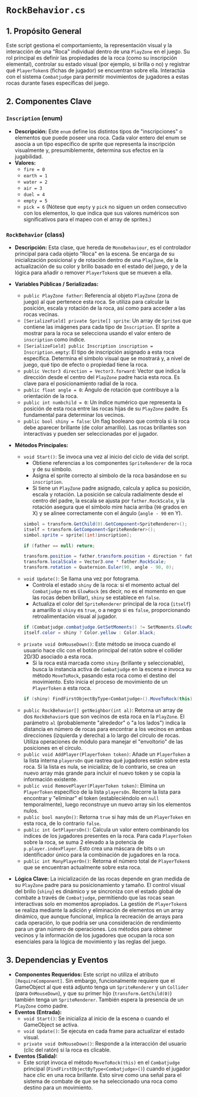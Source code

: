 # `RockBehavior.cs`

## 1. Propósito General
Este script gestiona el comportamiento, la representación visual y la interacción de una "Roca" individual dentro de una `PlayZone` en el juego. Su rol principal es definir las propiedades de la roca (como su inscripción elemental), controlar su estado visual (por ejemplo, si brilla o no) y registrar qué `PlayerToken`s (fichas de jugador) se encuentran sobre ella. Interactúa con el sistema `Combatjudge` para permitir movimientos de jugadores a estas rocas durante fases específicas del juego.

## 2. Componentes Clave

### `Inscription` (enum)
-   **Descripción:** Este `enum` define los distintos tipos de "inscripciones" o elementos que puede poseer una roca. Cada valor entero del enum se asocia a un tipo específico de sprite que representa la inscripción visualmente y, presumiblemente, determina sus efectos en la jugabilidad.
-   **Valores:**
    -   `fire = 0`
    -   `earth = 1`
    -   `water = 2`
    -   `air = 3`
    -   `duel = 4`
    -   `empty = 5`
    -   `pick = 6`
    (Nótese que `empty` y `pick` no siguen un orden consecutivo con los elementos, lo que indica que sus valores numéricos son significativos para el mapeo con el array de sprites.)

### `RockBehavior` (class)
-   **Descripción:** Esta clase, que hereda de `MonoBehaviour`, es el controlador principal para cada objeto "Roca" en la escena. Se encarga de su inicialización posicional y de rotación dentro de una `PlayZone`, de la actualización de su color y brillo basado en el estado del juego, y de la lógica para añadir o remover `PlayerToken`s que se mueven a ella.
-   **Variables Públicas / Serializadas:**
    -   `public PlayZone father`: Referencia al objeto `PlayZone` (zona de juego) al que pertenece esta roca. Se utiliza para calcular la posición, escala y rotación de la roca, así como para acceder a las rocas vecinas.
    -   `[SerializeField] private Sprite[] sprite`: Un array de `Sprite`s que contiene las imágenes para cada tipo de `Inscription`. El sprite a mostrar para la roca se selecciona usando el valor entero de `inscription` como índice.
    -   `[SerializeField] public Inscription inscription = Inscription.empty`: El tipo de inscripción asignado a esta roca específica. Determina el símbolo visual que se mostrará y, a nivel de juego, qué tipo de efecto o propiedad tiene la roca.
    -   `public Vector3 direction = Vector3.forward`: Vector que indica la dirección desde el centro del `PlayZone` padre hacia esta roca. Es clave para el posicionamiento radial de la roca.
    -   `public float angle = 0`: Ángulo de rotación que contribuye a la orientación de la roca.
    -   `public int numbchild = 0`: Un índice numérico que representa la posición de esta roca entre las rocas hijas de su `PlayZone` padre. Es fundamental para determinar los vecinos.
    -   `public bool shiny = false`: Un flag booleano que controla si la roca debe aparecer brillante (de color amarillo). Las rocas brillantes son interactivas y pueden ser seleccionadas por el jugador.
-   **Métodos Principales:**
    -   `void Start()`: Se invoca una vez al inicio del ciclo de vida del script.
        -   Obtiene referencias a los componentes `SpriteRenderer` de la roca y de su símbolo.
        -   Asigna el sprite correcto al símbolo de la roca basándose en su `inscription`.
        -   Si tiene un `PlayZone` padre asignado, calcula y aplica su posición, escala y rotación. La posición se calcula radialmente desde el centro del padre, la escala se ajusta por `father.RockScale`, y la rotación asegura que el símbolo mire hacia arriba (`90` grados en X) y se alinee correctamente con el ángulo (`angle - 90` en Y).
        ```csharp
        simbol = transform.GetChild(0).GetComponent<SpriteRenderer>();
        itself = transform.GetComponent<SpriteRenderer>();
        simbol.sprite = sprite[(int)inscription];

        if (father == null) return;

        transform.position = father.transform.position + direction * father.radius;
        transform.localScale = Vector3.one * father.RockScale;
        transform.rotation = Quaternion.Euler(90, angle - 90, 0);
        ```
    -   `void Update()`: Se llama una vez por fotograma.
        -   Controla el estado `shiny` de la roca: si el momento actual del `Combatjudge` no es `GlowRock` (es decir, no es el momento en que las rocas deben brillar), `shiny` se establece en `false`.
        -   Actualiza el color del `SpriteRenderer` principal de la roca (`itself`) a amarillo si `shiny` es `true`, o a negro si es `false`, proporcionando retroalimentación visual al jugador.
        ```csharp
        if (Combatjudge.combatjudge.GetSetMoments() != SetMoments.GlowRock) shiny = false;
        itself.color = shiny ? Color.yellow : Color.black;
        ```
    -   `private void OnMouseDown()`: Este método se invoca cuando el usuario hace clic con el botón principal del ratón sobre el collider 2D/3D asociado a esta roca.
        -   Si la roca está marcada como `shiny` (brillante y seleccionable), busca la instancia activa de `Combatjudge` en la escena e invoca su método `MoveToRock`, pasando esta roca como el destino del movimiento. Esto inicia el proceso de movimiento de un `PlayerToken` a esta roca.
        ```csharp
        if (shiny) FindFirstObjectByType<Combatjudge>().MoveToRock(this);
        ```
    -   `public RockBehavior[] getNeighbor(int al)`: Retorna un array de dos `RockBehavior`s que son vecinos de esta roca en la `PlayZone`. El parámetro `al` (probablemente "alrededor" o "a los lados") indica la distancia en número de rocas para encontrar a los vecinos en ambas direcciones (izquierda y derecha) a lo largo del círculo de rocas. Utiliza operaciones de módulo para manejar el "envoltorio" de las posiciones en el círculo.
    -   `public void AddPlayer(PlayerToken token)`: Añade un `PlayerToken` a la lista interna `playersOn` que rastrea qué jugadores están sobre esta roca. Si la lista es nula, se inicializa; de lo contrario, se crea un nuevo array más grande para incluir el nuevo token y se copia la información existente.
    -   `public void RemovePlayer(PlayerToken token)`: Elimina un `PlayerToken` específico de la lista `playersOn`. Recorre la lista para encontrar y "eliminar" el token (estableciéndolo en `null` temporalmente), luego reconstruye un nuevo array sin los elementos nulos.
    -   `public bool manyOn()`: Retorna `true` si hay más de un `PlayerToken` en esta roca, de lo contrario `false`.
    -   `public int GetPlayersOn()`: Calcula un valor entero combinando los índices de los jugadores presentes en la roca. Para cada `PlayerToken` sobre la roca, se suma 2 elevado a la potencia de `p.player.indexPlayer`. Esto crea una máscara de bits o un identificador único para la combinación de jugadores en la roca.
    -   `public int ManyPlayerOn()`: Retorna el número total de `PlayerToken`s que se encuentran actualmente sobre esta roca.

-   **Lógica Clave:**
    La inicialización de las rocas depende en gran medida de su `PlayZone` padre para su posicionamiento y tamaño. El control visual del brillo (`shiny`) es dinámico y se sincroniza con el estado global de combate a través de `Combatjudge`, permitiendo que las rocas sean interactivas solo en momentos apropiados. La gestión de `PlayerToken`s se realiza mediante la adición y eliminación de elementos en un array dinámico, que aunque funcional, implica la recreación de arrays para cada operación, lo que podría ser una consideración de rendimiento para un gran número de operaciones. Los métodos para obtener vecinos y la información de los jugadores que ocupan la roca son esenciales para la lógica de movimiento y las reglas del juego.

## 3. Dependencias y Eventos
-   **Componentes Requeridos:** Este script no utiliza el atributo `[RequireComponent]`. Sin embargo, funcionalmente requiere que el GameObject al que está adjunto tenga un `SpriteRenderer` y un `Collider` (para `OnMouseDown`), y que su primer hijo (`transform.GetChild(0)`) también tenga un `SpriteRenderer`. También espera la presencia de un `PlayZone` como padre.
-   **Eventos (Entrada):**
    -   `void Start()`: Se inicializa al inicio de la escena o cuando el GameObject se activa.
    -   `void Update()`: Se ejecuta en cada frame para actualizar el estado visual.
    -   `private void OnMouseDown()`: Responde a la interacción del usuario (clic del ratón) si la roca es clicable.
-   **Eventos (Salida):**
    -   Este script invoca el método `MoveToRock(this)` en el `Combatjudge` principal (`FindFirstObjectByType<Combatjudge>()`) cuando el jugador hace clic en una roca brillante. Esto sirve como una señal para el sistema de combate de que se ha seleccionado una roca como destino para un movimiento.